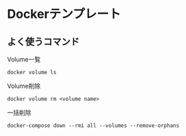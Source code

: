 # Dockerテンプレート

## よく使うコマンド

Volume一覧

```shell
docker volume ls
```

Volume削除

```shell
docker volume rm <volume name>
```

一括削除

```shell
docker-compose down --rmi all --volumes --remove-orphans
```
